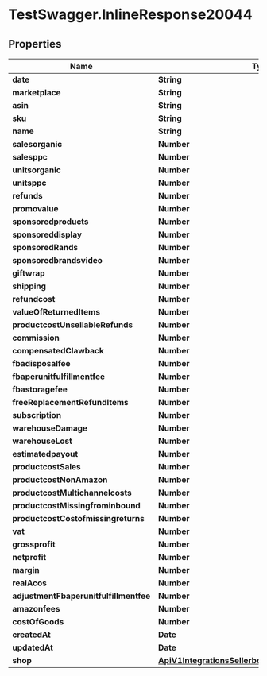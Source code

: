 # TestSwagger.InlineResponse20044

## Properties

Name | Type | Description | Notes
------------ | ------------- | ------------- | -------------
**date** | **String** | ﻿\&quot;Date\&quot; | [optional] 
**marketplace** | **String** | Marketplace | [optional] 
**asin** | **String** | ASIN | [optional] 
**sku** | **String** | SKU | [optional] 
**name** | **String** | Name | [optional] 
**salesorganic** | **Number** | SalesOrganic | [optional] 
**salesppc** | **Number** | SalesPPC | [optional] 
**unitsorganic** | **Number** | UnitsOrganic | [optional] 
**unitsppc** | **Number** | UnitsPPC | [optional] 
**refunds** | **Number** | Refunds | [optional] 
**promovalue** | **Number** | PromoValue | [optional] 
**sponsoredproducts** | **Number** | SponsoredProducts | [optional] 
**sponsoreddisplay** | **Number** | SponsoredDisplay | [optional] 
**sponsoredRands** | **Number** | SponsoredВrands | [optional] 
**sponsoredbrandsvideo** | **Number** | SponsoredBrandsVideo | [optional] 
**giftwrap** | **Number** | GiftWrap | [optional] 
**shipping** | **Number** | Shipping | [optional] 
**refundcost** | **Number** | RefundCost | [optional] 
**valueOfReturnedItems** | **Number** | Value of returned items | [optional] 
**productcostUnsellableRefunds** | **Number** | ProductCost Unsellable Refunds | [optional] 
**commission** | **Number** | Commission | [optional] 
**compensatedClawback** | **Number** | COMPENSATED_CLAWBACK | [optional] 
**fbadisposalfee** | **Number** | FBADisposalFee | [optional] 
**fbaperunitfulfillmentfee** | **Number** | FBAPerUnitFulfillmentFee | [optional] 
**fbastoragefee** | **Number** | FBAStorageFee | [optional] 
**freeReplacementRefundItems** | **Number** | FREE_REPLACEMENT_REFUND_ITEMS | [optional] 
**subscription** | **Number** | Subscription | [optional] 
**warehouseDamage** | **Number** | WAREHOUSE_DAMAGE | [optional] 
**warehouseLost** | **Number** | WAREHOUSE_LOST | [optional] 
**estimatedpayout** | **Number** | EstimatedPayout | [optional] 
**productcostSales** | **Number** | ProductCost Sales | [optional] 
**productcostNonAmazon** | **Number** | ProductCost Non-Amazon | [optional] 
**productcostMultichannelcosts** | **Number** | ProductCost MultichannelCosts | [optional] 
**productcostMissingfrominbound** | **Number** | ProductCost MissingFromInbound | [optional] 
**productcostCostofmissingreturns** | **Number** | ProductCost CostOfMissingReturns | [optional] 
**vat** | **Number** | VAT | [optional] 
**grossprofit** | **Number** | GrossProfit | [optional] 
**netprofit** | **Number** | NetProfit | [optional] 
**margin** | **Number** | Margin | [optional] 
**realAcos** | **Number** | Real ACOS | [optional] 
**adjustmentFbaperunitfulfillmentfee** | **Number** | Adjustment_FBAPerUnitFulfillmentFee | [optional] 
**amazonfees** | **Number** | AmazonFees | [optional] 
**costOfGoods** | **Number** | Cost of Goods | [optional] 
**createdAt** | **Date** | Дата создания | [optional] 
**updatedAt** | **Date** | Дата обновления | [optional] 
**shop** | [**ApiV1IntegrationsSellerboardWarehouseStocksShop**](ApiV1IntegrationsSellerboardWarehouseStocksShop.md) |  | [optional] 


